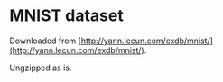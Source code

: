 # MNIST dataset

Downloaded from [http://yann.lecun.com/exdb/mnist/](http://yann.lecun.com/exdb/mnist/).

Ungzipped as is.